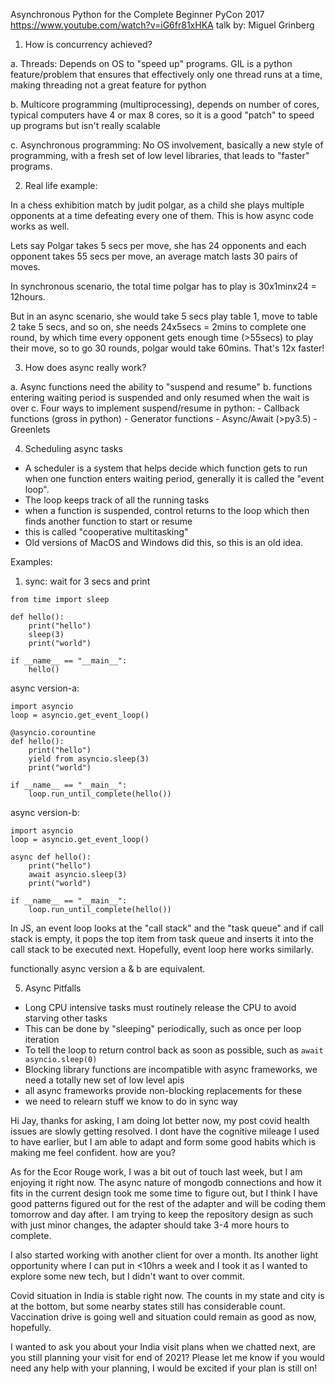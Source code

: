 Asynchronous Python for the Complete Beginner PyCon 2017
https://www.youtube.com/watch?v=iG6fr81xHKA
talk by: Miguel Grinberg


1. How is concurrency achieved?

a. Threads: Depends on OS to "speed up" programs. GIL is a python feature/problem that ensures that effectively only one thread runs at a time, making threading not a great feature for python

b. Multicore programming (multiprocessing), depends on number of cores, typical computers have 4 or max 8 cores, so it is a good "patch" to speed up programs but isn't really scalable

c. Asynchronous programming: No OS involvement, basically a new style of programming, with a fresh set of low level libraries, that leads to "faster" programs.

2. Real life example:

In a chess exhibition match by judit polgar, as a child she plays multiple opponents at a time defeating every one of them. This is how async code works as well.

Lets say Polgar takes 5 secs per move, she has 24 opponents and each opponent takes 55 secs per move, an average match lasts 30 pairs of moves.

In synchronous scenario, the total time polgar has to play is 30x1minx24 = 12hours.

But in an async scenario, she would take 5 secs play table 1, move to table 2 take 5 secs, and so on, she needs 24x5secs = 2mins to complete one round, by which time every opponent gets enough time (>55secs) to play their move, so to go 30 rounds, polgar would take 60mins. That's 12x faster!

3. How does async really work?

a. Async functions need the ability to "suspend and resume"
b. functions entering waiting period is suspended and only resumed when the wait is over
c. Four ways to implement suspend/resume in python:
	- Callback functions (gross in python)
	- Generator functions
	- Async/Await (>py3.5)
	- Greenlets

4. Scheduling async tasks

- A scheduler is a system that helps decide which function gets to run when one function enters waiting period, generally it is called the "event loop".
- The loop keeps track of all the running tasks
- when a function is suspended, control returns to the loop which then finds another function to start or resume
- this is called "cooperative multitasking"
- Old versions of MacOS and Windows did this, so this is an old idea.


Examples:

1. sync: wait for 3 secs and print

```
from time import sleep

def hello():
	print("hello")
	sleep(3)
	print("world")

if __name__ == "__main__":
	hello()
```

async version-a:

```
import asyncio
loop = asyncio.get_event_loop()

@asyncio.corountine
def hello():
	print("hello")
	yield from asyncio.sleep(3)
	print("world")

if __name__ == "__main__":
    loop.run_until_complete(hello())
```

async version-b:

```
import asyncio
loop = asyncio.get_event_loop()

async def hello():
    print("hello")
	await asyncio.sleep(3)
	print("world")

if __name__ == "__main__":
	loop.run_until_complete(hello())
```
In JS, an event loop looks at the "call stack" and the "task queue" and if call stack is empty, it pops the top item from task queue and inserts it into the call stack to be executed next. Hopefully, event loop here works similarly.

functionally async version a & b are equivalent.

5. Async Pitfalls

- Long CPU intensive tasks must routinely release the CPU to avoid starving other tasks
- This can be done by "sleeping" periodically, such as once per loop iteration
- To tell the loop to return control back as soon as possible, such as `await asyncio.sleep(0)`
- Blocking library functions are incompatible with async frameworks, we need a totally new set of low level apis
- all async frameworks provide non-blocking replacements for these
- we need to relearn stuff we know to do in sync way


Hi Jay, thanks for asking, I am doing lot better now, my post covid health issues are slowly getting resolved. I dont have the cognitive mileage I used to have earlier, but I am able to adapt and form some good habits which is making me feel confident.  how are you?

As for the Ecor Rouge work, I was a bit out of touch last week, but I am enjoying it right now. The async nature of mongodb connections and how it fits in the current design took me some time to figure out, but I think I have good patterns figured out for the rest of the adapter and will be coding them tomorrow and day after. I am trying to keep the repository design as such with just minor changes, the adapter should take 3-4 more hours to complete.

I also started working with another client for over a month. Its another light opportunity where I can put in <10hrs a week and I took it as I wanted to explore some new tech, but I didn't want to over commit.

Covid situation in India is stable right now. The counts in my state and city is at the bottom, but some nearby states still has considerable count. Vaccination drive is going well and situation could remain as good as now, hopefully. 

I wanted to ask you about your India visit plans when we chatted next, are you still planning your visit for end of 2021? Please let me know if you would need any help with your planning, I would be excited if your plan is still on! 